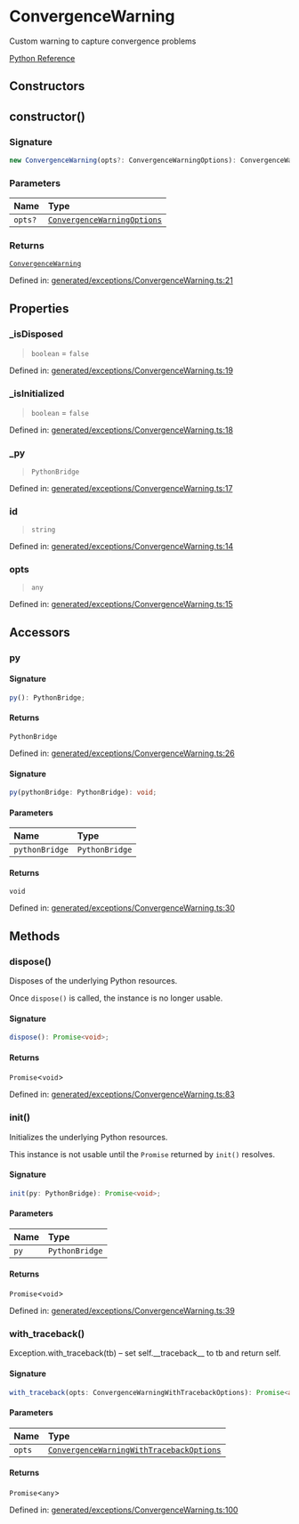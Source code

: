 # ConvergenceWarning

Custom warning to capture convergence problems

[Python Reference](https://scikit-learn.org/stable/modules/generated/sklearn.exceptions.ConvergenceWarning.html)

## Constructors

## constructor()

### Signature

```ts
new ConvergenceWarning(opts?: ConvergenceWarningOptions): ConvergenceWarning;
```

### Parameters

| Name | Type |
| :------ | :------ |
| `opts?` | [`ConvergenceWarningOptions`](../interfaces/ConvergenceWarningOptions.md) |

### Returns

[`ConvergenceWarning`](ConvergenceWarning.md)

Defined in:  [generated/exceptions/ConvergenceWarning.ts:21](https://github.com/transitive-bullshit/scikit-learn-ts/blob/122b3c0/packages/sklearn/src/generated/exceptions/ConvergenceWarning.ts#L21)

## Properties

### \_isDisposed

> `boolean`  = `false`

Defined in:  [generated/exceptions/ConvergenceWarning.ts:19](https://github.com/transitive-bullshit/scikit-learn-ts/blob/122b3c0/packages/sklearn/src/generated/exceptions/ConvergenceWarning.ts#L19)

### \_isInitialized

> `boolean`  = `false`

Defined in:  [generated/exceptions/ConvergenceWarning.ts:18](https://github.com/transitive-bullshit/scikit-learn-ts/blob/122b3c0/packages/sklearn/src/generated/exceptions/ConvergenceWarning.ts#L18)

### \_py

> `PythonBridge`

Defined in:  [generated/exceptions/ConvergenceWarning.ts:17](https://github.com/transitive-bullshit/scikit-learn-ts/blob/122b3c0/packages/sklearn/src/generated/exceptions/ConvergenceWarning.ts#L17)

### id

> `string`

Defined in:  [generated/exceptions/ConvergenceWarning.ts:14](https://github.com/transitive-bullshit/scikit-learn-ts/blob/122b3c0/packages/sklearn/src/generated/exceptions/ConvergenceWarning.ts#L14)

### opts

> `any`

Defined in:  [generated/exceptions/ConvergenceWarning.ts:15](https://github.com/transitive-bullshit/scikit-learn-ts/blob/122b3c0/packages/sklearn/src/generated/exceptions/ConvergenceWarning.ts#L15)

## Accessors

### py

#### Signature

```ts
py(): PythonBridge;
```

#### Returns

`PythonBridge`

Defined in:  [generated/exceptions/ConvergenceWarning.ts:26](https://github.com/transitive-bullshit/scikit-learn-ts/blob/122b3c0/packages/sklearn/src/generated/exceptions/ConvergenceWarning.ts#L26)

#### Signature

```ts
py(pythonBridge: PythonBridge): void;
```

#### Parameters

| Name | Type |
| :------ | :------ |
| `pythonBridge` | `PythonBridge` |

#### Returns

`void`

Defined in: [generated/exceptions/ConvergenceWarning.ts:30](https://github.com/transitive-bullshit/scikit-learn-ts/blob/122b3c0/packages/sklearn/src/generated/exceptions/ConvergenceWarning.ts#L30)

## Methods

### dispose()

Disposes of the underlying Python resources.

Once `dispose()` is called, the instance is no longer usable.

#### Signature

```ts
dispose(): Promise<void>;
```

#### Returns

`Promise`\<`void`\>

Defined in:  [generated/exceptions/ConvergenceWarning.ts:83](https://github.com/transitive-bullshit/scikit-learn-ts/blob/122b3c0/packages/sklearn/src/generated/exceptions/ConvergenceWarning.ts#L83)

### init()

Initializes the underlying Python resources.

This instance is not usable until the `Promise` returned by `init()` resolves.

#### Signature

```ts
init(py: PythonBridge): Promise<void>;
```

#### Parameters

| Name | Type |
| :------ | :------ |
| `py` | `PythonBridge` |

#### Returns

`Promise`\<`void`\>

Defined in:  [generated/exceptions/ConvergenceWarning.ts:39](https://github.com/transitive-bullshit/scikit-learn-ts/blob/122b3c0/packages/sklearn/src/generated/exceptions/ConvergenceWarning.ts#L39)

### with\_traceback()

Exception.with\_traceback(tb) – set self.\_\_traceback\_\_ to tb and return self.

#### Signature

```ts
with_traceback(opts: ConvergenceWarningWithTracebackOptions): Promise<any>;
```

#### Parameters

| Name | Type |
| :------ | :------ |
| `opts` | [`ConvergenceWarningWithTracebackOptions`](../interfaces/ConvergenceWarningWithTracebackOptions.md) |

#### Returns

`Promise`\<`any`\>

Defined in:  [generated/exceptions/ConvergenceWarning.ts:100](https://github.com/transitive-bullshit/scikit-learn-ts/blob/122b3c0/packages/sklearn/src/generated/exceptions/ConvergenceWarning.ts#L100)
